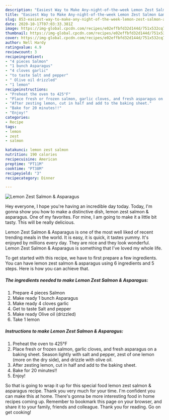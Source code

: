 ```yaml
---
description: "Easiest Way to Make Any-night-of-the-week Lemon Zest Salmon &amp;amp; Asparagus"
title: "Easiest Way to Make Any-night-of-the-week Lemon Zest Salmon &amp;amp; Asparagus"
slug: 853-easiest-way-to-make-any-night-of-the-week-lemon-zest-salmon-and-amp-asparagus
date: 2020-10-17T07:03:33.381Z
image: https://img-global.cpcdn.com/recipes/e02effbfd32d144d/751x532cq70/lemon-zest-salmon-asparagus-recipe-main-photo.jpg
thumbnail: https://img-global.cpcdn.com/recipes/e02effbfd32d144d/751x532cq70/lemon-zest-salmon-asparagus-recipe-main-photo.jpg
cover: https://img-global.cpcdn.com/recipes/e02effbfd32d144d/751x532cq70/lemon-zest-salmon-asparagus-recipe-main-photo.jpg
author: Nell Hardy
ratingvalue: 4.9
reviewcount: 3
recipeingredient:
- "4 pieces Salmon"
- "1 bunch Asparagus"
- "4 cloves garlic"
- "to taste Salt and pepper"
- " Olive oil drizzled"
- "1 lemon"
recipeinstructions:
- "Preheat the oven to 425°F"
- "Place fresh or frozen salmon, garlic cloves, and fresh asparagus on a baking sheet. Season lightly with salt and pepper, zest of one lemon (more on the dry side), and drizzle with olive oil."
- "After zesting lemon, cut in half and add to the baking sheet."
- "Bake for 20 minutes!!"
- "Enjoy!"
categories:
- Recipe
tags:
- lemon
- zest
- salmon

katakunci: lemon zest salmon 
nutrition: 190 calories
recipecuisine: American
preptime: "PT11M"
cooktime: "PT38M"
recipeyield: "3"
recipecategory: Dinner

---
```



![Lemon Zest Salmon &amp; Asparagus](https://img-global.cpcdn.com/recipes/e02effbfd32d144d/751x532cq70/lemon-zest-salmon-asparagus-recipe-main-photo.jpg)

Hey everyone, I hope you're having an incredible day today. Today, I'm gonna show you how to make a distinctive dish, lemon zest salmon &amp; asparagus. One of my favorites. For mine, I am going to make it a little bit tasty. This will be really delicious.

Lemon Zest Salmon &amp; Asparagus is one of the most well liked of recent trending meals in the world. It is easy, it is quick, it tastes yummy. It's enjoyed by millions every day. They are nice and they look wonderful. Lemon Zest Salmon &amp; Asparagus is something that I've loved my whole life.




To get started with this recipe, we have to first prepare a few ingredients. You can have lemon zest salmon &amp; asparagus using 6 ingredients and 5 steps. Here is how you can achieve that.

<!--inarticleads1-->

##### The ingredients needed to make Lemon Zest Salmon &amp; Asparagus:

1. Prepare 4 pieces Salmon
1. Make ready 1 bunch Asparagus
1. Make ready 4 cloves garlic
1. Get to taste Salt and pepper
1. Make ready  Olive oil (drizzled)
1. Take 1 lemon




<!--inarticleads2-->

##### Instructions to make Lemon Zest Salmon &amp; Asparagus:

1. Preheat the oven to 425°F
1. Place fresh or frozen salmon, garlic cloves, and fresh asparagus on a baking sheet. Season lightly with salt and pepper, zest of one lemon (more on the dry side), and drizzle with olive oil.
1. After zesting lemon, cut in half and add to the baking sheet.
1. Bake for 20 minutes!!
1. Enjoy!




So that is going to wrap it up for this special food lemon zest salmon &amp; asparagus recipe. Thank you very much for your time. I'm confident you can make this at home. There's gonna be more interesting food in home recipes coming up. Remember to bookmark this page on your browser, and share it to your family, friends and colleague. Thank you for reading. Go on get cooking!
